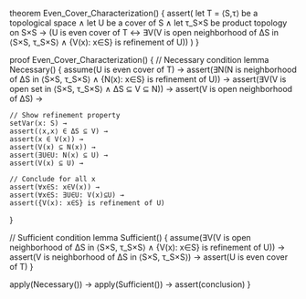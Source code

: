 theorem Even_Cover_Characterization() {
  assert(
    let T = ⟨S,τ⟩ be a topological space ∧
    let U be a cover of S ∧
    let τ_S×S be product topology on S×S →
    (U is even cover of T ↔ 
     ∃V(V is open neighborhood of ΔS in ⟨S×S, τ_S×S⟩ ∧
        {V(x): x∈S} is refinement of U))
  )
}

proof Even_Cover_Characterization() {
  // Necessary condition
  lemma Necessary() {
    assume(U is even cover of T) →
    assert(∃N(N is neighborhood of ΔS in ⟨S×S, τ_S×S⟩ ∧
           {N(x): x∈S} is refinement of U)) →
    assert(∃V(V is open set in ⟨S×S, τ_S×S⟩ ∧ ΔS ⊆ V ⊆ N)) →
    assert(V is open neighborhood of ΔS) →
    
    // Show refinement property
    setVar(x: S) →
    assert(⟨x,x⟩ ∈ ΔS ⊆ V) →
    assert(x ∈ V(x)) →
    assert(V(x) ⊆ N(x)) →
    assert(∃U∈U: N(x) ⊆ U) →
    assert(V(x) ⊆ U) →
    
    // Conclude for all x
    assert(∀x∈S: x∈V(x)) →
    assert(∀x∈S: ∃U∈U: V(x)⊆U) →
    assert({V(x): x∈S} is refinement of U)
  }

  // Sufficient condition
  lemma Sufficient() {
    assume(∃V(V is open neighborhood of ΔS in ⟨S×S, τ_S×S⟩ ∧
           {V(x): x∈S} is refinement of U)) →
    assert(V is neighborhood of ΔS in ⟨S×S, τ_S×S⟩) →
    assert(U is even cover of T)
  }

  apply(Necessary()) →
  apply(Sufficient()) →
  assert(conclusion)
}